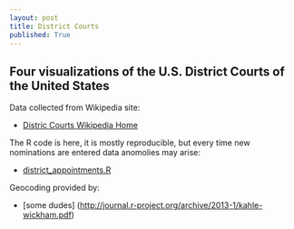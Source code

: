 ```yaml
---
layout: post
title: District Courts
published: True
---
```


## Four visualizations of the U.S. District Courts of the United States

Data collected from Wikipedia site:

* [Distric Courts Wikipedia Home](https://en.wikipedia.org/wiki/List_of_courts_of_the_United_States#Courts_by_state_of_the_United_States)

The R code is here, it is mostly reproducible, but every time new nominations are entered data anomolies may arise:

*  [district_appointments.R](http://FederalJudiciary.github.io/districtjudges.R)

Geocoding provided by:

*  [some dudes] (http://journal.r-project.org/archive/2013-1/kahle-wickham.pdf)
